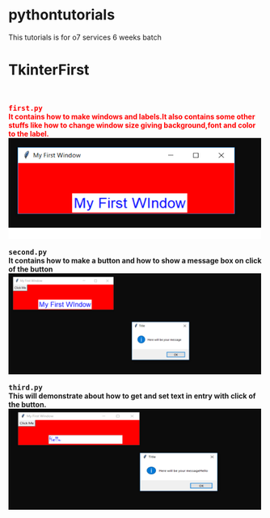 # pythontutorials
This tutorials is for o7 services 6 weeks batch

<h1>TkinterFirst</h1>
<br/>


<b style="color:red"><kbd>first.py</kbd><br/>It contains how to make windows and labels.It also contains some other stuffs like how
to change window size giving background,font and color to the label.</b><br/>
<a href="TkinterFirst/first.py"><img src="screenshots/fist1.png" height="200" width="500"></a><br/>


<b><kbd>second.py</kbd><br/>It contains how to make a button and how to show a message box on click of the button</b>
<br/>
<a href="TkinterFirst/first.py"><img src="screenshots/first2.png" height="200" width="500"></a><br/>

<b><kbd>third.py</kbd><br/>This will demonstrate about how to get and set text in entry with click of the button.</b>
<br/>
<a href="TkinterFirst/first.py"><img src="screenshots/first3.png" height="200" width="500"></a><br/>
